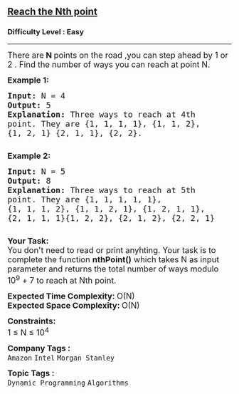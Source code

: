<h2><a href="https://practice.geeksforgeeks.org/problems/reach-the-nth-point5433/1">Reach the Nth point</a></h2><h3>Difficulty Level : Easy</h3><hr><div class="problems_problem_content__Xm_eO"><p><span style="font-size:18px">There are<strong> N </strong>points on the road ,you can step ahead by 1 or 2 . Find the number of ways you can reach at point N.&nbsp;</span></p>

<p><span style="font-size:18px"><strong>Example 1:</strong></span></p>

<pre><span style="font-size:18px"><strong>Input: </strong>N =<strong> </strong>4
<strong>Output: </strong>5
<strong>Explanation:</strong>&nbsp;Three ways to reach at 4th
point. They are {1, 1, 1, 1}, {1, 1, 2},
{1, 2, 1} {2, 1, 1}, {2, 2}.
</span>
</pre>

<p><span style="font-size:18px"><strong>Example 2:</strong></span></p>

<pre><span style="font-size:18px"><strong>Input: </strong>N = 5
<strong>Output: </strong>8
<strong>Explanation: </strong>Three ways to reach at 5th
point. They are {1, 1, 1, 1, 1},
{1, 1, 1, 2}, {1, 1, 2, 1}, {1, 2, 1, 1},
{2, 1, 1, 1}{1, 2, 2}, {2, 1, 2}, {2, 2, 1}</span>

</pre>

<p><span style="font-size:18px"><strong>Your Task:</strong><br>
You don't need to read or print anyhting. Your task is to complete the function&nbsp;<strong>nthPoint()</strong>&nbsp;which takes N as input parameter and returns the total number of ways modulo 10<sup>9</sup>&nbsp;+ 7 to reach at Nth point.</span></p>

<p><span style="font-size:18px"><strong>Expected Time Complexity:&nbsp;</strong>O(N)<br>
<strong>Expected Space Complexity:&nbsp;</strong>O(N)</span></p>

<p><span style="font-size:18px"><strong>Constraints:</strong><br>
1 ≤ N ≤ 10<sup>4</sup></span></p>
</div><p><span style=font-size:18px><strong>Company Tags : </strong><br><code>Amazon</code>&nbsp;<code>Intel</code>&nbsp;<code>Morgan Stanley</code>&nbsp;<br><p><span style=font-size:18px><strong>Topic Tags : </strong><br><code>Dynamic Programming</code>&nbsp;<code>Algorithms</code>&nbsp;